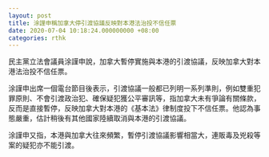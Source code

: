 ```yaml
---
layout: post
title: 涂謹申稱加拿大停引渡協議反映對本港法治投不信任票
date: 2020-07-04 10:18:24.000000000 +08:00
categories: rthk
---
```


民主黨立法會議員涂謹申說，加拿大暫停實施與本港的引渡協議，反映加拿大對本港法治投不信任票。

涂謹申出席一個電台節目後表示，引渡協議一般都已列明一系列準則，例如雙重犯罪原則、不會引渡政治犯、確保疑犯獲公平審訊等，指加拿大未有爭論有關條款，反而是直接暫停，反映加拿大對本港的《基本法》律制度投下不信任票。他認為事態嚴重，估計稍後有其他國家陸續取消與本港的引渡協議。

涂謹申又指，本港與加拿大往來頻繁，暫停引渡協議影響相當大，連販毒及兇殺等案的疑犯亦不能引渡。
